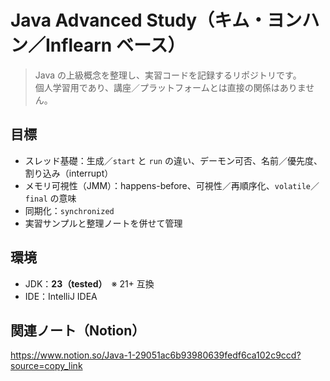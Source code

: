 # Java Advanced Study（キム・ヨンハン／Inflearn ベース）

> Java の上級概念を整理し、実習コードを記録するリポジトリです。  
> 個人学習用であり、講座／プラットフォームとは直接の関係はありません。

## 目標
- スレッド基礎：生成／`start` と `run` の違い、デーモン可否、名前／優先度、割り込み（interrupt）
- メモリ可視性（JMM）：happens-before、可視性／再順序化、`volatile`／`final` の意味
- 同期化：`synchronized`
- 実習サンプルと整理ノートを併せて管理

## 環境
- JDK：**23（tested）**　※ 21+ 互換
- IDE：IntelliJ IDEA

## 関連ノート（Notion）
https://www.notion.so/Java-1-29051ac6b93980639fedf6ca102c9ccd?source=copy_link

